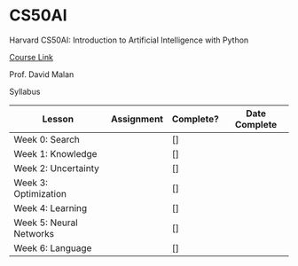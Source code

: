 # CS50AI
Harvard CS50AI: Introduction to Artificial Intelligence with Python

[Course Link](https://cs50.harvard.edu/ai/2020/)

Prof. David Malan

Syllabus

| Lesson | Assignment | Complete? | Date Complete |
| --- | --- | --- | --- |
|Week 0: Search|  | [] |  |
|Week 1: Knowledge|  | [] |  |
|Week 2: Uncertainty|  | [] |  |
|Week 3: Optimization|  | [] |  |
|Week 4: Learning|  | [] |  |
|Week 5: Neural Networks|  | [] |  |
|Week 6: Language|  | [] |  |



    
